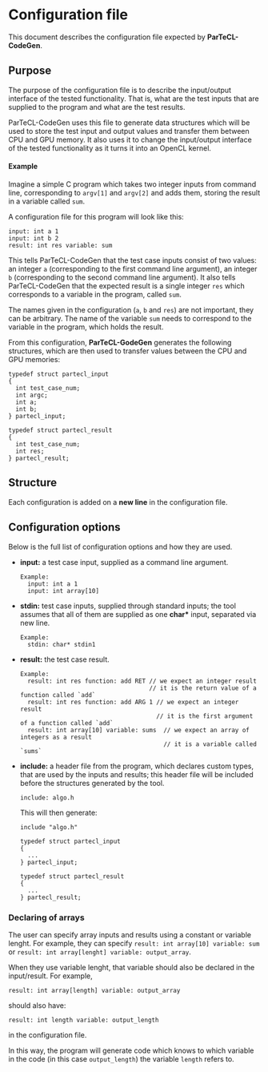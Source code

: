 # Configuration file

This document describes the configuration file expected by **ParTeCL-CodeGen**.

## Purpose

The purpose of the configuration file is to describe the input/output interface of the tested functionality.
That is, what are the test inputs that are supplied to the program and what are the test results.

ParTeCL-CodeGen uses this file to generate data structures which will be used to store the test input and output values and transfer them between CPU and GPU memory.
It also uses it to change the input/output interface of the tested functionality as it turns it into an OpenCL kernel.

#### Example

Imagine a simple C program which takes two integer inputs from command line, corresponding to `argv[1]` and `argv[2]` and adds them, storing the result in a variable called `sum`.

A configuration file for this program will look like this:

```
input: int a 1
input: int b 2
result: int res variable: sum 
```

This tells ParTeCL-CodeGen that the test case inputs consist of two values: an integer `a` (corresponding to the first command line argument), an integer `b` (corresponding to the second command line argument). 
It also tells ParTeCL-CodeGen that the expected result is a single integer `res` which corresponds to a variable in the program, called `sum`.

The names given in the configuration (`a`, `b` and `res`) are not important, they can be arbitrary.
The name of the variable `sum` needs to correspond to the variable in the program, which holds the result.

From this configuration, **ParTeCL-GodeGen** generates the following structures, which are then used to transfer values between the CPU and GPU memories:

```
typedef struct partecl_input
{
  int test_case_num;
  int argc;
  int a;
  int b;
} partecl_input;

typedef struct partecl_result
{
  int test_case_num;
  int res;
} partecl_result;
```

## Structure

Each configuration is added on a **new line** in the configuration file.

## Configuration options

Below is the full list of configuration options and how they are used.

* **input:** a test case input, supplied as a command line argument.
  ``` 
  Example:
    input: int a 1
    input: int array[10]
  ```

* **stdin:** test case inputs, supplied through standard inputs; the tool assumes that all of them are supplied as one **char\*** input, separated via new line.
  ``` 
  Example:
    stdin: char* stdin1
  ```

* **result:** the test case result. 
  ``` 
  Example:
    result: int res function: add RET // we expect an integer result
                                      // it is the return value of a function called `add`
    result: int res function: add ARG 1 // we expect an integer result
                                        // it is the first argument of a function called `add`
    result: int array[10] variable: sums  // we expect an array of integers as a result
                                          // it is a variable called `sums`
  ```

* **include:** a header file from the program, which declares custom types, that are used by the inputs and results; this header file will be included before the structures generated by the tool.
  ```
  include: algo.h
  ```
  This will then generate:
  ```
  include "algo.h"

  typedef struct partecl_input
  {
    ...
  } partecl_input;

  typedef struct partecl_result
  {
    ...
  } partecl_result;
  ```

### Declaring of arrays

The user can specify array inputs and results using a constant or variable lenght.
For example, they can specify `result: int array[10] variable: sum` or `result: int array[lenght] variable: output_array`.

When they use variable lenght, that variable should also be declared in the input/result.
For example,

`result: int array[length] variable: output_array`

should also have:

`result: int length variable: output_length` 

in the configuration file.

In this way, the program will generate code which knows to which variable in the code (in this case `output_length`) the variable `length` refers to.
